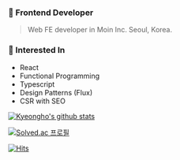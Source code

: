 ### :city_sunset: Frontend Developer

> Web FE developer in Moin Inc. Seoul, Korea.

### :cactus: Interested In

- React
- Functional Programming
- Typescript
- Design Patterns (Flux)
- CSR with SEO


[![Kyeongho's github stats](https://github-readme-stats.vercel.app/api?username=dodonmountain&include_all_commits=true&theme=vue-dark)](https://github.com/anuraghazra/github-readme-stats)

[![Solved.ac
프로필](http://mazassumnida.wtf/api/v2/generate_badge?boj=skylaming)](https://solved.ac/skylaming)

[![Hits](https://hits.seeyoufarm.com/api/count/incr/badge.svg?url=https%3A%2F%2Fgithub.com%2Fdodonmountain%2Fhit-counter&count_bg=%236820DF&title_bg=%23555555&icon=react.svg&icon_color=%2347D0E3&title=%EC%A1%B0%ED%9A%8C%EC%88%98+VIEWED&edge_flat=false)](https://hits.seeyoufarm.com)

